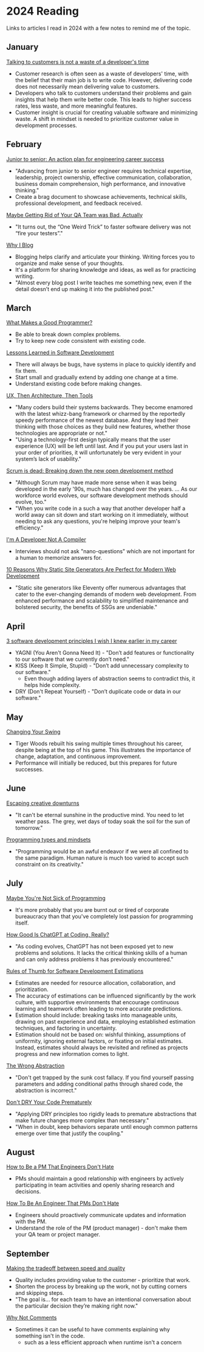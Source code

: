 # 2024 Reading

Links to articles I read in 2024 with a few notes to remind me of the topic.

## January

[Talking to customers is not a waste of a developer's time](https://jeffgothelf.com/blog/talking-to-customers-is-not-a-waste-of-a-developers-time/)

- Customer research is often seen as a waste of developers' time, with the belief that their main job is to write code. However, delivering code does not necessarily mean delivering value to customers.
- Developers who talk to customers understand their problems and gain insights that help them write better code. This leads to higher success rates, less waste, and more meaningful features.
- Customer insight is crucial for creating valuable software and minimizing waste. A shift in mindset is needed to prioritize customer value in development processes.

## February

[Junior to senior: An action plan for engineering career success](https://github.com/readme/guides/engineering-career-success)

- "Advancing from junior to senior engineer requires technical expertise, leadership, project ownership, effective communication, collaboration, business domain comprehension, high performance, and innovative thinking."
- Create a brag document to showcase achievements, technical skills, professional development, and feedback received.

[Maybe Getting Rid of Your QA Team was Bad, Actually](https://davidkcaudill.medium.com/maybe-getting-rid-of-your-qa-team-was-bad-actually-52c408bd048b)

- "It turns out, the “One Weird Trick” to faster software delivery was not “fire your testers”."

[Why I Blog](https://www.dannyguo.com/blog/why-i-blog)

- Blogging helps clarify and articulate your thinking. Writing forces you to organize and make sense of your thoughts.
- It's a platform for sharing knowledge and ideas, as well as for practicing writing.
- "Almost every blog post I write teaches me something new, even if the detail doesn’t end up making it into the published post."

## March

[What Makes a Good Programmer?](https://henrikwarne.com/2014/06/30/what-makes-a-good-programmer/)

- Be able to break down complex problems.
- Try to keep new code consistent with existing code.

[Lessons Learned in Software Development](https://henrikwarne.com/2015/04/16/lessons-learned-in-software-development/)

- There will always be bugs, have systems in place to quickly identify and fix them.
- Start small and gradually extend by adding one change at a time.
- Understand existing code before making changes.

[UX, Then Architecture, Then Tools](https://morethancoding.com/2013/03/12/ux-then-architecture-then-tools/)

- "Many coders build their systems backwards. They become enamored with the latest whizz-bang framework or charmed by the reportedly speedy performance of the newest database. And they lead their thinking with those choices as they build new features, whether those technologies are appropriate or not."
- "Using a technology-first design typically means that the user experience (UX) will be left until last. And if you put your users last in your order of priorities, it will unfortunately be very evident in your system’s lack of usability."

[Scrum is dead: Breaking down the new open development method](https://opensource.com/business/15/11/open-development-method)

- "Although Scrum may have made more sense when it was being developed in the early '90s, much has changed over the years. ... As our workforce world evolves, our software development methods should evolve, too."
- "When you write code in a such a way that another developer half a world away can sit down and start working on it immediately, without needing to ask any questions, you're helping improve your team's efficiency."

[I'm A Developer Not A Compiler](https://www.blobstreaming.org/im-a-developer-not-a-compiler/)

- Interviews should not ask "nano-questions" which are not important for a human to memorize answers for.

[10 Reasons Why Static Site Generators Are Perfect for Modern Web Development](https://gittings.studio/blog/10-reasons-why-static-site-generators-are-perfect-for-modern-web-development/)

- "Static site generators like Eleventy offer numerous advantages that cater to the ever-changing demands of modern web development. From enhanced performance and scalability to simplified maintenance and bolstered security, the benefits of SSGs are undeniable."

## April

[3 software development principles I wish I knew earlier in my career](https://thetshaped.dev/p/3-software-development-principles)

- YAGNI (You Aren't Gonna Need It) - "Don’t add features or functionality to our software that we currently don’t need."
- KISS (Keep It Simple, Stupid) - "Don’t add unnecessary complexity to our software."
  - Even though adding layers of abstraction seems to contradict this, it helps hide complexity.
- DRY (Don't Repeat Yourself) - "Don’t duplicate code or data in our software."

## May

[Changing Your Swing](https://cutlefish.substack.com/p/tbm-288-changing-your-swing)

- Tiger Woods rebuilt his swing multiple times throughout his career, despite being at the top of his game. This illustrates the importance of change, adaptation, and continuous improvement.
- Performance will initially be reduced, but this prepares for future successes.

## June

[Escaping creative downturns](https://world.hey.com/dhh/escaping-creative-downturns-15281997)

- "It can't be eternal sunshine in the productive mind. You need to let weather pass. The grey, wet days of today soak the soil for the sun of tomorrow."

[Programming types and mindsets](https://world.hey.com/dhh/programming-types-and-mindsets-5b8490bc)

- "Programming would be an awful endeavor if we were all confined to the same paradigm. Human nature is much too varied to accept such constraint on its creativity."

## July

[Maybe You're Not Sick of Programming](https://shubhamjain.co/2024/06/27/youre-not-sick-of-programming/)

- It's more probably that you are burnt out or tired of corporate bureaucracy than that you've completely lost passion for programming itself.

[How Good Is ChatGPT at Coding, Really?](https://spectrum.ieee.org/chatgpt-for-coding)

- "As coding evolves, ChatGPT has not been exposed yet to new problems and solutions. It lacks the critical thinking skills of a human and can only address problems it has previously encountered."

[Rules of Thumb for Software Development Estimations](https://vadimkravcenko.com/shorts/project-estimates/)

- Estimates are needed for resource allocation, collaboration, and prioritization.
- The accuracy of estimations can be influenced significantly by the work culture, with supportive environments that encourage continuous learning and teamwork often leading to more accurate predictions.
- Estimation should include: breaking tasks into manageable units, drawing on past experience and data, employing established estimation techniques, and factoring in uncertainty.
- Estimation should not be based on: wishful thinking, assumptions of uniformity, ignoring external factors, or fixating on initial estimates. Instead, estimates should always be revisited and refined as projects progress and new information comes to light.

[The Wrong Abstraction](https://sandimetz.com/blog/2016/1/20/the-wrong-abstraction)

- "Don't get trapped by the sunk cost fallacy. If you find yourself passing parameters and adding conditional paths through shared code, the abstraction is incorrect."

[Don't DRY Your Code Prematurely](https://testing.googleblog.com/2024/05/dont-dry-your-code-prematurely.html)

- "Applying DRY principles too rigidly leads to premature abstractions that make future changes more complex than necessary."
- "When in doubt, keep behaviors separate until enough common patterns emerge over time that justify the coupling."

## August

[How to Be a PM That Engineers Don't Hate](https://staysaasy.com/product/2023/03/12/pm-engineers-dont-hate.html)

- PMs should maintain a good relationship with engineers by actively participating in team activities and openly sharing research and decisions.

[How To Be An Engineer That PMs Don't Hate](https://staysaasy.com/engineering/2023/06/18/how-to-be-an-engineer-pms-down-hate.html)

- Engineers should proactively communicate updates and information with the PM.
- Understand the role of the PM (product manager) - don't make them your QA team or project manager.

## September

[Making the tradeoff between speed and quality](https://amivora.substack.com/p/making-the-tradeoff-between-speed)

- Quality includes providing value to the customer - prioritize that work.
- Shorten the process by breaking up the work, not by cutting corners and skipping steps.
- "The goal is... for each team to have an intentional conversation about the particular decision they’re making right now."

[Why Not Comments](https://buttondown.com/hillelwayne/archive/why-not-comments/)

- Sometimes it can be useful to have comments explaining why something isn't in the code.
  - such as a less efficient approach when runtime isn't a concern
